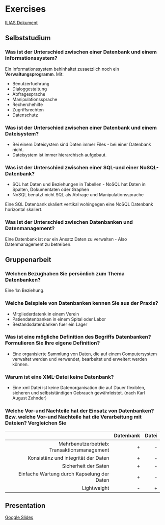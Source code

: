 # Exercises

[ILIAS Dokument](https://elearning.hslu.ch/ilias/goto.php?target=file_3608481_download)

## Selbststudium

### Was ist der Unterschied zwischen einer Datenbank und einem Informationssystem?

Ein Informationssystem behinhaltet zusaetzlich noch ein **Verwaltungsprogramm**.
Mit:

* Benutzerfuehrung
* Dialoggestaltung
* Abfragesprache
* Manipulationssprache
* Recherchehilfe
* Zugriffsrechten
* Datenschutz

### Was ist der Unterschied zwischen einer Datenbank und einem Dateisystem?

* Bei einem Dateisystem sind Daten immer Files - bei einer Datenbank nicht.
* Dateisystem ist immer hierarchisch aufgebaut.

### Was ist der Unterschied zwischen einer SQL-und einer NoSQL-Datenbank?

* SQL hat Daten und Beziehungen in Tabellen - NoSQL hat Daten in Spalten, Dokumentaten oder Graphen
* NoSQL benutzt nicht SQL als Abfrage und Manipulationssprache

Eine SQL Datenbank skaliert vertikal wohingegen eine NoSQL Datenbank horizontal skaliert.

### Was ist der Unterschied zwischen Datenbanken und Datenmanagement?

Eine Datenbank ist *nur* ein Ansatz Daten zu verwalten - Also Datenmanagement zu betreiben.

## Gruppenarbeit

### Welchen Bezughaben Sie persönlich zum Thema Datenbanken?

Eine 1:n Beziehung.

### Welche Beispiele von Datenbanken kennen Sie aus der Praxis?

* Mitgliederdatenk in einem Verein
* Patiendatenbanken in einem Spital oder Labor
* Bestandsdatenbanken fuer ein Lager

### Was ist eine mögliche Definition des Begriffs Datenbanken? Formulieren Sie Ihre eigene Definition?

* Eine organisierte Sammlung von Daten, die auf einem Computersystem verwaltet werden und verwendet, bearbeitet und erweitert werden können.

### Warum ist eine XML-Datei keine Datenbank?

* Eine xml Datei ist keine Datenorganisation die auf Dauer flexiblen, sicheren und selbstständigen Gebrauch gewährleistet.
(nach Karl August Zehnder)

### Welche Vor-und Nachteile hat der Einsatz von Datenbanken? Bzw. welche Vor-und Nachteile hat die Verarbeitung mit Dateien? Vergleichen Sie

| | Datenbank | Datei |
|-------:|-----:|----:|
| Mehrbenutzerbetrieb: Transaktionsmanagement | + | - |
| Konsistänz und integrität der Daten | + | - |
| Sicherheit der Saten | + | - |
| Einfache Wartung durch Kapselung der Daten | + | - |
| Lightweight | - | + |

## Presentation

[Google Slides](https://docs.google.com/presentation/d/1o6ePtryBP9KrIOSaS7OvEKrGfTDe5POIaRXMCS2tKkM/edit?usp=sharing)

